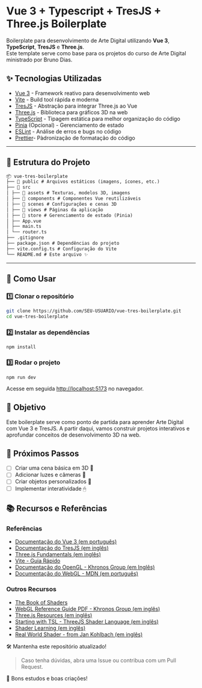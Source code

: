 # Vue 3 + Typescript + TresJS + Three.js Boilerplate

Boilerplate para desenvolvimento de Arte Digital utilizando **Vue 3**, **TypeScript**, **TresJS** e **Three.js**.  
Este template serve como base para os projetos do curso de Arte Digital ministrado por Bruno Dias.  

## ✨ Tecnologias Utilizadas

- [Vue 3](https://vuejs.org/) - Framework reativo para desenvolvimento web
- [Vite](https://vitejs.dev/) - Build tool rápida e moderna
- [TresJS](https://tresjs.org/) - Abstração para integrar Three.js ao Vue
- [Three.js](https://threejs.org/) - Biblioteca para gráficos 3D na web
- [TypeScript](https://www.typescriptlang.org/) - Tipagem estática para melhor organização do código
- [Pinia](https://pinia.vuejs.org/) (Opcional) - Gerenciamento de estado
- [ESLint](https://eslint.org/) - Análise de erros e bugs no código
- [Prettier](https://prettier.io/)- Pàdronização de formatação do código

---

## 📂 Estrutura do Projeto

```md
📦 vue-tres-boilerplate
├── 📂 public # Arquivos estáticos (imagens, ícones, etc.)
├── 📂 src
│ ├── 📂 assets # Texturas, modelos 3D, imagens
│ ├── 📂 components # Componentes Vue reutilizáveis
│ ├── 📂 scenes # Configurações e cenas 3D
│ ├── 📂 views # Páginas da aplicação
│ ├── 📂 store # Gerenciamento de estado (Pinia)
│ ├── App.vue
│ ├── main.ts
│ └── router.ts
├── .gitignore
├── package.json # Dependências do projeto
├── vite.config.ts # Configuração do Vite
└── README.md # Este arquivo ✨
```

---

## 🚀 Como Usar

### 1️⃣ Clonar o repositório

```sh
git clone https://github.com/SEU-USUARIO/vue-tres-boilerplate.git
cd vue-tres-boilerplate
```

### 2️⃣ Instalar as dependências

`npm install`

### 3️⃣ Rodar o projeto

`npm run dev`

Acesse em seguida <http://localhost:5173> no navegador.

## 🎯 Objetivo

Este boilerplate serve como ponto de partida para aprender Arte Digital com Vue 3 e TresJS.
A partir daqui, vamos construir projetos interativos e aprofundar conceitos de desenvolvimento 3D na web.

## 📌 Próximos Passos

- [ ] Criar uma cena básica em 3D 🎥
- [ ] Adicionar luzes e câmeras 📸
- [ ] Criar objetos personalizados 🎨
- [ ] Implementar interatividade 🖱

## 📚 Recursos e Referências

### Referências

- [Documentação do Vue 3 (em português)](https://pt.vuejs.org/guide/introduction)
- [Documentação do TresJS (em inglês)](https://docs.tresjs.org/guide/getting-started.html)
- [Three.js Fundamentals (em inglês)](https://threejs.org/manual)
- [Vite - Guia Rápido](https://pt.vite.dev/guide/)
- [Documentação do OpenGL - Khronos Group (em Inglês)](https://www.khronos.org/opengl/wiki/OpenGL_Reference)
- [Documentação do WebGL - MDN (em português)](https://developer.mozilla.org/pt-BR/docs/Web/API/WebGL_API)

### Outros Recursos

- [The Book of Shaders](https://thebookofshaders.com/?lan=pt)
- [WebGL Reference Guide PDF - Khronos Group (em inglês)](https://www.khronos.org/files/webgl20-reference-guide.pdf)
- [Three.js Resources (em inglês)](https://threejsresources.com/)
- [Starting with TSL - ThreeJS Shader Language (em inglês)](https://niklever.com/getting-to-grips-with-threejs-shading-language-tsl/)
- [Shader Learning (em inglês)](https://shader-learning.com/)
- [Real World Shader - from Jan Kohlbach (em inglês)](https://real-world-shader.jankohlbach.com/)

🛠 Mantenha este repositório atualizado!

> Caso tenha dúvidas, abra uma Issue ou contribua com um Pull Request.

🚀 Bons estudos e boas criações!
